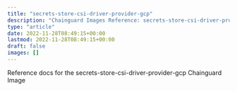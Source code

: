 ```yaml
---
title: "secrets-store-csi-driver-provider-gcp"
description: "Chainguard Images Reference: secrets-store-csi-driver-provider-gcp"
type: "article"
date: 2022-11-28T08:49:15+00:00
lastmod: 2022-11-28T08:49:15+00:00
draft: false
images: []
---
```


Reference docs for the secrets-store-csi-driver-provider-gcp Chainguard Image
